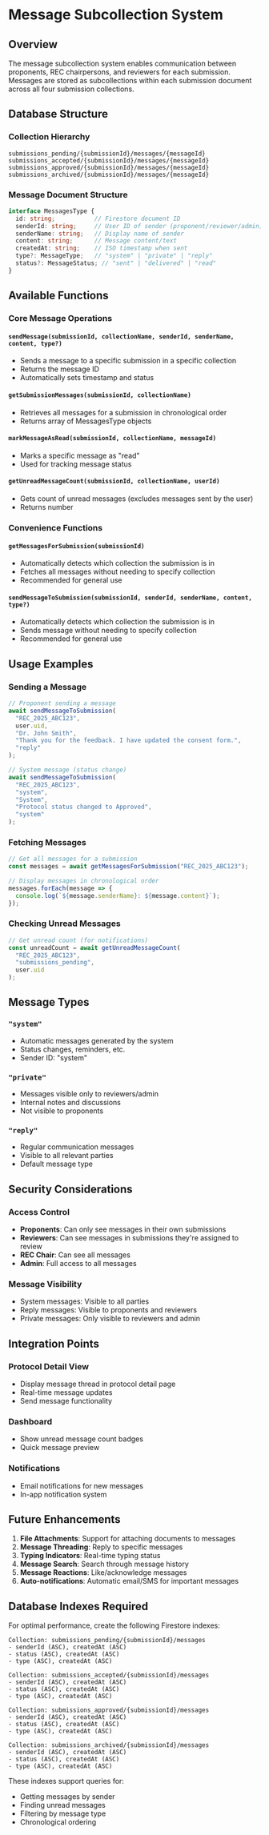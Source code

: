 # Message Subcollection System

## Overview

The message subcollection system enables communication between proponents, REC chairpersons, and reviewers for each submission. Messages are stored as subcollections within each submission document across all four submission collections.

## Database Structure

### Collection Hierarchy
```
submissions_pending/{submissionId}/messages/{messageId}
submissions_accepted/{submissionId}/messages/{messageId}
submissions_approved/{submissionId}/messages/{messageId}
submissions_archived/{submissionId}/messages/{messageId}
```

### Message Document Structure
```typescript
interface MessagesType {
  id: string;           // Firestore document ID
  senderId: string;     // User ID of sender (proponent/reviewer/admin)
  senderName: string;   // Display name of sender
  content: string;      // Message content/text
  createdAt: string;    // ISO timestamp when sent
  type?: MessageType;   // "system" | "private" | "reply"
  status?: MessageStatus; // "sent" | "delivered" | "read"
}
```

## Available Functions

### Core Message Operations

#### `sendMessage(submissionId, collectionName, senderId, senderName, content, type?)`
- Sends a message to a specific submission in a specific collection
- Returns the message ID
- Automatically sets timestamp and status

#### `getSubmissionMessages(submissionId, collectionName)`
- Retrieves all messages for a submission in chronological order
- Returns array of MessagesType objects

#### `markMessageAsRead(submissionId, collectionName, messageId)`
- Marks a specific message as "read"
- Used for tracking message status

#### `getUnreadMessageCount(submissionId, collectionName, userId)`
- Gets count of unread messages (excludes messages sent by the user)
- Returns number

### Convenience Functions

#### `getMessagesForSubmission(submissionId)`
- Automatically detects which collection the submission is in
- Fetches all messages without needing to specify collection
- Recommended for general use

#### `sendMessageToSubmission(submissionId, senderId, senderName, content, type?)`
- Automatically detects which collection the submission is in
- Sends message without needing to specify collection
- Recommended for general use

## Usage Examples

### Sending a Message
```typescript
// Proponent sending a message
await sendMessageToSubmission(
  "REC_2025_ABC123",
  user.uid,
  "Dr. John Smith",
  "Thank you for the feedback. I have updated the consent form.",
  "reply"
);

// System message (status change)
await sendMessageToSubmission(
  "REC_2025_ABC123",
  "system",
  "System",
  "Protocol status changed to Approved",
  "system"
);
```

### Fetching Messages
```typescript
// Get all messages for a submission
const messages = await getMessagesForSubmission("REC_2025_ABC123");

// Display messages in chronological order
messages.forEach(message => {
  console.log(`${message.senderName}: ${message.content}`);
});
```

### Checking Unread Messages
```typescript
// Get unread count (for notifications)
const unreadCount = await getUnreadMessageCount(
  "REC_2025_ABC123",
  "submissions_pending",
  user.uid
);
```

## Message Types

### `"system"`
- Automatic messages generated by the system
- Status changes, reminders, etc.
- Sender ID: "system"

### `"private"`
- Messages visible only to reviewers/admin
- Internal notes and discussions
- Not visible to proponents

### `"reply"`
- Regular communication messages
- Visible to all relevant parties
- Default message type

## Security Considerations

### Access Control
- **Proponents**: Can only see messages in their own submissions
- **Reviewers**: Can see messages in submissions they're assigned to review
- **REC Chair**: Can see all messages
- **Admin**: Full access to all messages

### Message Visibility
- System messages: Visible to all parties
- Reply messages: Visible to proponents and reviewers
- Private messages: Only visible to reviewers and admin

## Integration Points

### Protocol Detail View
- Display message thread in protocol detail page
- Real-time message updates
- Send message functionality

### Dashboard
- Show unread message count badges
- Quick message preview

### Notifications
- Email notifications for new messages
- In-app notification system

## Future Enhancements

1. **File Attachments**: Support for attaching documents to messages
2. **Message Threading**: Reply to specific messages
3. **Typing Indicators**: Real-time typing status
4. **Message Search**: Search through message history
5. **Message Reactions**: Like/acknowledge messages
6. **Auto-notifications**: Automatic email/SMS for important messages

## Database Indexes Required

For optimal performance, create the following Firestore indexes:

```
Collection: submissions_pending/{submissionId}/messages
- senderId (ASC), createdAt (ASC)
- status (ASC), createdAt (ASC)
- type (ASC), createdAt (ASC)

Collection: submissions_accepted/{submissionId}/messages
- senderId (ASC), createdAt (ASC)
- status (ASC), createdAt (ASC)
- type (ASC), createdAt (ASC)

Collection: submissions_approved/{submissionId}/messages
- senderId (ASC), createdAt (ASC)
- status (ASC), createdAt (ASC)
- type (ASC), createdAt (ASC)

Collection: submissions_archived/{submissionId}/messages
- senderId (ASC), createdAt (ASC)
- status (ASC), createdAt (ASC)
- type (ASC), createdAt (ASC)
```

These indexes support queries for:
- Getting messages by sender
- Finding unread messages
- Filtering by message type
- Chronological ordering